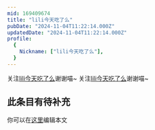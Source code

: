```yaml
---
mid: 169409674
title: "lili今天吃了么"
pubDate: "2024-11-04T11:22:14.000Z"
updatedDate: "2024-11-04T11:22:14.000Z"
profile:
  {
    Nickname: ["lili今天吃了么"],
  }
---
```


关注[lili今天吃了么](https://space.bilibili.com/169409674)谢谢喵~ 关注[lili今天吃了么](https://space.bilibili.com/169409674)谢谢喵~

## 此条目有待补充
你可以在[这里](https://github.com/Yuhanawa/VTuber.ICU-Content/edit/master/v/lili今天吃了么/index.md)编辑本文
